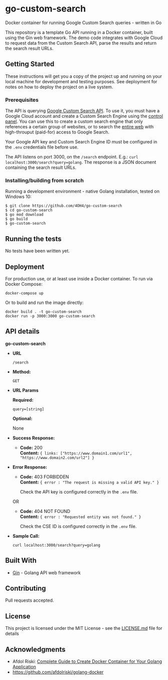 # go-custom-search
Docker container for running Google Custom Search queries - written in Go

This repository is a template Go API running in a Docker container, built using the Gin web framework. The demo code integrates with Google Cloud to request data from the Custom Search API, parse the results and return the search result URLs.

## Getting Started

These instructions will get you a copy of the project up and running on your local machine for development and testing purposes. See deployment for notes on how to deploy the project on a live system.

### Prerequisites

The API is querying [Google Custom Search API](https://developers.google.com/custom-search/v1/introduction). To use it, you must have a Google Cloud account and create a Custom Search Engine using the [control panel](https://cse.google.com/cse/all). You can use this to create a custom search engine that only references a certain group of websites, or to search the [entire web](https://support.google.com/programmable-search/answer/4513886?hl=en&visit_id=637301049785357027-1764750062&rd=1) with high-throuput (paid-for) access to Google Search.

Your Google API key and Custom Search Engine ID must be configured in the `.env` credentials file before use.

The API listens on port 3000, on the `/search` endpoint. E.g.: `curl localhost:3000/search?query=golang`. The response is a JSON document containing the search result URLs.

### Installing/building from scratch

Running a development environment - native Golang installation, tested on Windows 10:

```
$ git clone https://github.com/4OH4/go-custom-search
$ cd go-custom-search
$ go mod download
$ go build
$ go-custom-search
```

## Running the tests

No tests have been written yet.

## Deployment

For production use, or at least use inside a Docker container. To run via Docker Compose:

```
docker-compose up
```

Or to build and run the image directly:

```
docker build . -t go-custom-search
docker run -p 3000:3000 go-custom-search
```

## API details

**go-custom-search**

* **URL**

  `/search`

* **Method:**

  `GET`
  
*  **URL Params**

   **Required:**
 
   `query=[string]`

   **Optional:**
 
   None

* **Success Response:**
  
  * **Code:** 200 <br />
    **Content:** `{ links: ["https://www.domain1.com/url1", "https://www.domain2.com/url2"] }`
 
* **Error Response:**

  * **Code:** 403 FORBIDDEN <br />
    **Content:** `{ error : "The request is missing a valid API key." }`
	
    Check the API key is configured correctly in the `.env` file.

  OR

  * **Code:** 404 NOT FOUND <br />
    **Content:** `{ error : "Requested entity was not found." }`

    Check the CSE ID is configured correctly in the `.env` file.
	
* **Sample Call:**

    `curl localhost:3000/search?query=golang`

## Built With

* [Gin](https://github.com/gin-gonic/gin) - Golang API web framework

## Contributing

Pull requests accepted.

## License

This project is licensed under the MIT License - see the [LICENSE.md](LICENSE.md) file for details

## Acknowledgments

* Afdol Riski: [Complete Guide to Create Docker Container for Your Golang Application](https://levelup.gitconnected.com/complete-guide-to-create-docker-container-for-your-golang-application-80f3fb59a15e)
* https://github.com/afdolriski/golang-docker
